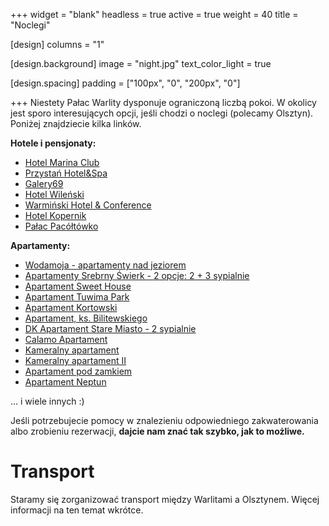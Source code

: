 +++
widget = "blank"
headless = true
active = true
weight = 40
title = "Noclegi"

[design]
  columns = "1"

[design.background]
  image = "night.jpg"
  text_color_light = true

[design.spacing]
  padding = ["100px", "0", "200px", "0"]

+++
Niestety Pałac Warlity dysponuje ograniczoną liczbą pokoi.
W okolicy jest sporo interesujących opcji, jeśli chodzi o noclegi (polecamy Olsztyn). Poniżej znajdziecie kilka linków. 

**Hotele i pensjonaty:**
- [Hotel Marina Club](http://www.booking.com/Share-RbbJ6P)
- [Przystań Hotel&Spa](http://www.booking.com/Share-IFxhtLB)
- [Galery69](http://www.booking.com/Share-gJmy1m)
- [Hotel Wileński](http://www.booking.com/Share-Jn1pNu)
- [Warmiński Hotel & Conference](http://www.booking.com/Share-szgGR5)
- [Hotel Kopernik](http://www.booking.com/Share-WN5Njt)
- [Pałac Pacółtówko](http://www.booking.com/Share-MFdNNq)

**Apartamenty:**
- [Wodamoja - apartamenty nad jeziorem](http://www.booking.com/Share-m6dc6f)
- [Apartamenty Srebrny Świerk - 2 opcje: 2 + 3 sypialnie](http://www.booking.com/Share-MHC9LNl)
- [Apartament Sweet House](http://www.booking.com/Share-xNEP5l)
- [Apartament Tuwima Park](http://www.booking.com/Share-Cuu5u4b)
- [Apartament Kortowski](http://www.booking.com/Share-4zQSO9)
- [Apartament, ks. Bilitewskiego](http://www.booking.com/Share-h5tmd0)
- [DK Apartament Stare Miasto - 2 sypialnie](http://www.booking.com/Share-9RA734)
- [Calamo Apartament](http://www.booking.com/Share-kr74vZ)
- [Kameralny apartament](http://www.booking.com/Share-AFq2Le)
- [Kameralny apartament II](http://www.booking.com/Share-U6bq04)
- [Apartament pod zamkiem](http://www.booking.com/Share-lRTlJU)
- [Apartament Neptun](http://www.booking.com/Share-GW2wsF)

... i wiele innych :)

Jeśli potrzebujecie pomocy w znalezieniu odpowiedniego zakwaterowania albo zrobieniu rezerwacji,
**dajcie nam znać tak szybko, jak to możliwe.**


# Transport
Staramy się zorganizować transport między Warlitami a Olsztynem. Więcej informacji na ten temat wkrótce.
